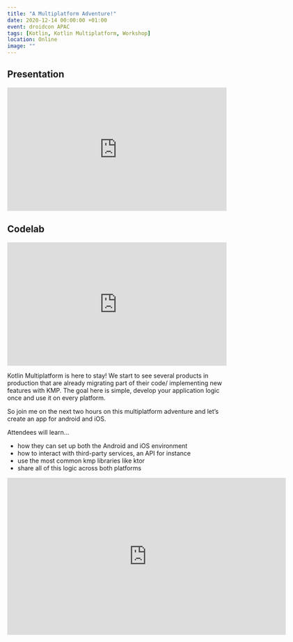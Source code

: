 ```yaml
---
title: "A Multiplatform Adventure!"
date: 2020-12-14 00:00:00 +01:00
event: droidcon APAC
tags: [Kotlin, Kotlin Multiplatform, Workshop]
location: Online
image: ""
---
```


## Presentation

<div style="left: 0; width: 100%; height: 0; position: relative; padding-bottom: 56.1972%;">
	<iframe src="https://speakerdeck.com/player/ddcf7f9806d54a4a99a66f13b145f1b2" style="border: 0; top: 0; left: 0; width: 100%; height: 100%; position: absolute;" allowfullscreen scrolling="no" allow="encrypted-media">
	</iframe>
</div>

## Codelab

<div style="left: 0; width: 100%; height: 0; position: relative; padding-bottom: 56.1972%;">
	<iframe title="vimeo-player" src="https://cmota.github.io/kmp-codelabs/" style="border: 0; top: 0; left: 0; width: 100%; height: 100%; position: absolute;" allowfullscreen scrolling="no" allow="encrypted-media">
	</iframe>
</div>

Kotlin Multiplatform is here to stay! We start to see several products in production that are already migrating part of their code/ implementing new features with KMP. The goal here is simple, develop your application logic once and use it on every platform.

So join me on the next two hours on this multiplatform adventure and let’s create an app for android and iOS.

Attendees will learn...
- how they can set up both the Android and iOS environment
- how to interact with third-party services, an API for instance
- use the most common kmp libraries like ktor
- share all of this logic across both platforms

<div style="left: 0; width: 100%; height: 0; position: relative; padding-bottom: 56.1972%;">
	<iframe title="vimeo-player" src="https://player.vimeo.com/video/491121768" width="640" height="360" frameborder="0" allowfullscreen></iframe>
</div>

**More information:** <a href="https://www.online.droidcon.com/apac-2020" rel="noopener">droidcon APAC</a>	